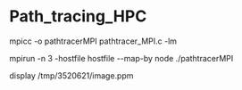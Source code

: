 # Path_tracing_HPC

mpicc -o pathtracerMPI pathtracer_MPI.c -lm

mpirun -n 3 -hostfile hostfile --map-by node ./pathtracerMPI

 display /tmp/3520621/image.ppm